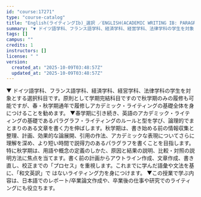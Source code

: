 ```yaml
---
id: "course:17271"
type: "course-catalog"
title: "English(ライティングIb)_選択 ／ENGLISH(ACADEMIC WRITING IB: PARAGRAPH)"
summary: "▼ ドイツ語学科、フランス語学科、経済学科、経営学科、法律学科の学生を対象とする選択科目です。原則として学期完結科目ですので秋学期のみの履修も可能ですが、春・秋学期通年で履修しアカデミック・ライティングの基礎全体を身につけることを勧めます。…"
tags: []
campus: ""
credits: 1
instructors: []
license: " "
version:
  created_at: "2025-10-09T03:48:57Z"
  updated_at: "2025-10-09T03:48:57Z"
---
```


▼ ドイツ語学科、フランス語学科、経済学科、経営学科、法律学科の学生を対象とする選択科目です。原則として学期完結科目ですので秋学期のみの履修も可能ですが、春・秋学期通年で履修しアカデミック・ライティングの基礎全体を身につけることを勧めます。 ▼春学期に引き続き、英語のアカデミック・ライティングの基礎であるパラグラフ・ライティングのルールと型を学び、論理的でまとまりのある文章を書く力を伸ばします。秋学期は、書き始める前の情報収集と整理、計画、効果的な論展開、引用の作法、アカデミックな表現についてさらに理解を深め、より短い時間で説得力のあるパラグラフを書くことを目指します。特に秋学期は、用語や概念の定義のしかた、原因と結果の説明、比較・対照の説明方法に焦点を当てます。書く前の計画からアウトライン作成、文章作成、書き直し、校正までの「プロセス」を重視します。これまでに学んだ語彙や文法を基に、「和文英訳」で はないライティング力を身につけます。 ▼この授業で学ぶ内容は、日本語でのレポート/卒業論文作成や、卒業後の仕事や研究でのライティングにも役立ちます。
